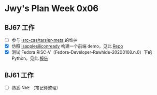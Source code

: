 # Jwy's Plan Week 0x06

## BJ67 工作

- [ ] 参与 [isrc-cas/tarsier-meta](https://github.com/isrc-cas/tarsier-meta) 的维护
- [x] 仿照 [isapplesiliconready](https://isapplesiliconready.com/) 构建一个前端 demo，见此 [Repo](https://github.com/jwyjohn/Tarsier-isrvready)
- [x] 测试 Fedora RISC-V（Fedora-Developer-Rawhide-20200108.n.0）下的 Python，见此 [报告]()

## BJ61 工作

- [ ] 熟悉 NbE （笔记待整理）
